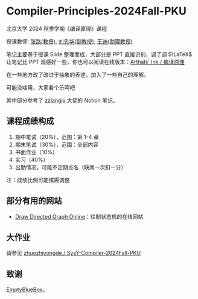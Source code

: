 # Compiler-Principles-2024Fall-PKU

北京大学 2024 秋季学期《编译原理》课程

授课教师: [张路(教授)](https://cs.pku.edu.cn/info/1086/1729.htm), [刘先华(副教授)](https://cs.pku.edu.cn/info/1071/1691.htm), [王迪(助理教授)](https://stonebuddha.github.io/)

笔记主要基于授课 Slide 整理而成，大部分是 PPT 直接识别，调了调 $\LaTeX$ 让笔记比 PPT 观感好一些，你也可以阅读在线版本：[Arthals' Ink / 编译原理](https://arthals.ink/tags/%E7%BC%96%E8%AF%91%E5%8E%9F%E7%90%86/)

在一些地方改了改过于抽象的表述，加入了一些自己的理解。

可能没啥用，大家看个乐呵吧

其中部分参考了 [zzlanglx](https://zzhanglx.notion.site/73eed385186d4140a6935bf65d958709?pvs=4) 大佬的 Notion 笔记。

## 课程成绩构成

1. 期中笔试（20%），范围：第 1-4 章
2. 期末笔试（30%），范围：全部内容
3. 书面作业（10%）
4. 实习（40%）
5. 出勤情况，可能不定期点名（缺席一次扣一分）

注：成绩比例可能按需调整

## 部分有用的网站

-   [Draw Directed Graph Online](https://www.cs.unc.edu/~otternes/comp455/fsm_designer/)：绘制状态机的在线网站

## 大作业

请参见 [zhuozhiyongde / SysY-Compiler-2024Fall-PKU](https://github.com/zhuozhiyongde/SysY-Compiler-2024Fall-PKU/tree/work)

## 致谢

[EmptyBlueBox](https://github.com/EmptyBlueBox)。
